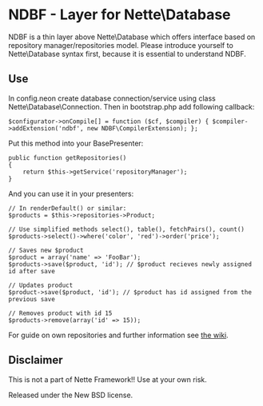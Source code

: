 NDBF - Layer for Nette\Database
===============================

NDBF is a thin layer above Nette\Database which offers interface based on repository manager/repositories model.
Please introduce yourself to Nette\Database syntax first, because it is essential to understand NDBF.

Use
---
In config.neon create database connection/service using class Nette\Database\Connection. Then in bootstrap.php add following callback:

    $configurator->onCompile[] = function ($cf, $compiler) { $compiler->addExtension('ndbf', new NDBF\CompilerExtension); };

Put this method into your BasePresenter:

    public function getRepositories()
    {
        return $this->getService('repositoryManager');
    }

And you can use it in your presenters:

    // In renderDefault() or similar:
    $products = $this->repositories->Product;

    // Use simplified methods select(), table(), fetchPairs(), count()
    $products->select()->where('color', 'red')->order('price');

    // Saves new $product
    $product = array('name' => 'FooBar');
    $products->save($product, 'id'); // $product recieves newly assigned id after save

    // Updates product
    $product->save($product, 'id'); // $product has id assigned from the previous save

    // Removes product with id 15
    $products->remove(array('id' => 15));


For guide on own repositories and further information see [the wiki](https://github.com/OndrejSlamecka/NDBF/wiki).


Disclaimer
----------
This is not a part of Nette Framework!! Use at your own risk.

Released under the New BSD license.
